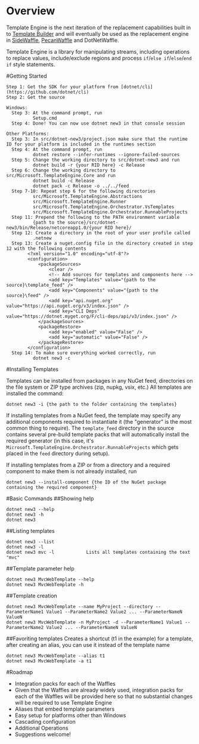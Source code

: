 # Overview
Template Engine is the next iteration of the replacement capabilities built in to [Template Builder](https://github.com/ligershark/template-builder) and will eventually be used as the replacement engine in [SideWaffle](https://github.com/ligershark/side-waffle), [PecanWaffle](https://github.com/ligershark/pecan-waffle) and DotNetWaffle.

Template Engine is a library for manipulating streams, including operations to replace values, include/exclude regions and process `if`/`else if`/`else`/`end if` style statements.

#Getting Started

    Step 1: Get the SDK for your platform from [dotnet/cli](https://github.com/dotnet/cli)
    Step 2: Get the source

    Windows:
      Step 3: At the command prompt, run 
              Setup.cmd
      Step 4: Done! You can now use dotnet new3 in that console session

    Other Platforms:
      Step 3: In src/dotnet-new3/project.json make sure that the runtime ID for your platform is included in the runtimes section
      Step 4: At the command prompt, run
              dotnet restore --infer-runtimes --ignore-failed-sources
      Step 5: Change the working directory to src/dotnet-new3 and run
              dotnet build -r {your RID here} -c Release
      Step 6: Change the working directory to src/Microsoft.TemplateEngine.Core and run
              dotnet build -c Release
              dotnet pack -c Release -o ../../feed
      Step 7-10: Repeat step 6 for the following directories
              src/Microsoft.TemplateEngine.Abstractions
              src/Microsoft.TemplateEngine.Runner
              src/Microsoft.TemplateEngine.Orchestrator.VsTemplates
              src/Microsoft.TemplateEngine.Orchestrator.RunnableProjects
      Step 11: Prepend the following to the PATH environment variable
              {path to the source}/src/dotnet-new3/bin/Release/netcoreapp1.0/{your RID here}/
      Step 12: Create a directory in the root of your user profile called
              .netnew
      Step 13: Create a nuget.config file in the directory created in step 12 with the following contents
            <?xml version="1.0" encoding="utf-8"?>
            <configuration>
                <packageSources>
                    <clear />
                    <!-- Add sources for templates and components here -->
                    <add key="Templates" value="{path to the source}\template_feed" />
                    <add key="Components" value="{path to the source}\feed" />
                    <add key="api.nuget.org" value="https://api.nuget.org/v3/index.json" />
                    <add key="CLI Deps" value="https://dotnet.myget.org/F/cli-deps/api/v3/index.json" />
                </packageSources>
                <packageRestore>
                    <add key="enabled" value="False" />
                    <add key="automatic" value="False" />
                </packageRestore>
            </configuration>
      Step 14: To make sure everything worked correctly, run
              dotnet new3 -c

#Installing Templates

Templates can be installed from packages in any NuGet feed, directories on the file system or ZIP type archives (zip, nupkg, vsix, etc.)
All templates are installed the command:

    dotnet new3 -i {the path to the folder containing the templates}

If installing templates from a NuGet feed, the template may specify any additional components required to instantiate it (the "generator" is the most common thing to require). The `template_feed` directory in the source contains several pre-build template packs that will automatically install the required generator (in this case, it's `Microsoft.TemplateEngine.Orchestrator.RunnableProjects` which gets placed in the `feed` directory during setup).

If installing templates from a ZIP or from a directory and a required component to make them is not already installed, run

    dotnet new3 --install-component {the ID of the NuGet package containing the required component}

#Basic Commands
##Showing help

    dotnet new3 --help
    dotnet new3 -h
    dotnet new3

##Listing templates

    dotnet new3 --list
    dotnet new3 -l
    dotnet new3 mvc -l            Lists all templates containing the text "mvc"

##Template parameter help

    dotnet new3 MvcWebTemplate --help
    dotnet new3 MvcWebTemplate -h

##Template creation

    dotnet new3 MvcWebTemplate --name MyProject --directory --ParameterName1 Value1 --ParameterName2 Value2 ... --ParameterNameN ValueN
    dotnet new3 MvcWebTemplate -n MyProject -d --ParameterName1 Value1 --ParameterName2 Value2 ... --ParameterNameN ValueN

##Favoriting templates
Creates a shortcut (t1 in the example) for a template, after creating an alias, you can use it instead of the template name

    dotnet new3 MvcWebTemplate --alias t1
    dotnet new3 MvcWebTemplate -a t1

#Roadmap
* Integration packs for each of the Waffles
 * Given that the Waffles are already widely used, integration packs for each of the Waffles will be provided here so that no substantial changes will be required to use Template Engine
* Aliases that embed template parameters
* Easy setup for platforms other than Windows
* Cascading configuration
* Additional Operations
 * Suggestions welcome!